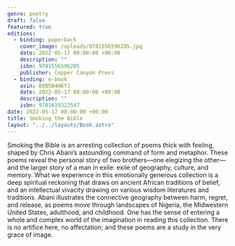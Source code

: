 ```yaml
---
genre: poetry
draft: false
featured: true
editions:
  - binding: paperback
    cover_image: /uploads/9781556596285.jpg
    date: 2022-05-17 00:00:00 +00:00
    description: ""
    isbn: 9781556596285
    publisher: Copper Canyon Press
  - binding: e-book
    asin: B0B5B4HKYJ    
    date: 2022-05-17 00:00:00 +00:00
    description: ""
    isbn: 9781619322547    
date: 2022-05-17 00:00:00 +00:00
title: Smoking the Bible
layout: "../../layouts/Book.astro"
---
```

Smoking the Bible is an arresting collection of poems thick with feeling, shaped by Chris Abani’s astounding command of form and metaphor. These poems reveal the personal story of two brothers—one elegizing the other—and the larger story of a man in exile: exile of geography, culture, and memory. What we experience in this emotionally generous collection is a deep spiritual reckoning that draws on ancient African traditions of belief, and an intellectual vivacity drawing on various wisdom literatures and traditions. Abani illustrates the connective geography between harm, regret, and release, as poems move through landscapes of Nigeria, the Midwestern United States, adulthood, and childhood. One has the sense of entering a whole and complex world of the imagination in reading this collection. There is no artifice here, no affectation; and these poems are a study in the very grace of image.
